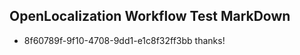 ## OpenLocalization Workflow Test MarkDown
* 8f60789f-9f10-4708-9dd1-e1c8f32ff3bb thanks!

<!--HONumber=Aug16_HO1-->


